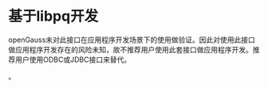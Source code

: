 # 基于libpq开发<a name="ZH-CN_TOPIC_0244721240"></a>

openGauss未对此接口在应用程序开发场景下的使用做验证。因此对使用此接口做应用程序开发存在的风险未知，故不推荐用户使用此套接口做应用程序开发。推荐用户使用ODBC或JDBC接口来替代。

。

